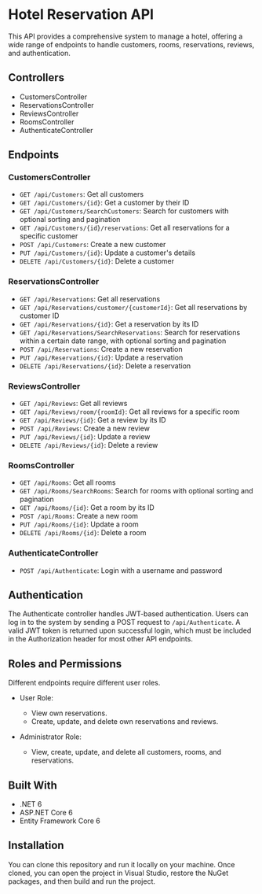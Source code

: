 # Hotel Reservation API

This API provides a comprehensive system to manage a hotel, offering a wide range of endpoints to handle customers, rooms, reservations, reviews, and authentication.

## Controllers
- CustomersController
- ReservationsController
- ReviewsController
- RoomsController
- AuthenticateController

## Endpoints

### CustomersController
- `GET /api/Customers`: Get all customers
- `GET /api/Customers/{id}`: Get a customer by their ID
- `GET /api/Customers/SearchCustomers`: Search for customers with optional sorting and pagination
- `GET /api/Customers/{id}/reservations`: Get all reservations for a specific customer
- `POST /api/Customers`: Create a new customer
- `PUT /api/Customers/{id}`: Update a customer's details
- `DELETE /api/Customers/{id}`: Delete a customer

### ReservationsController
- `GET /api/Reservations`: Get all reservations
- `GET /api/Reservations/customer/{customerId}`: Get all reservations by customer ID
- `GET /api/Reservations/{id}`: Get a reservation by its ID
- `GET /api/Reservations/SearchReservations`: Search for reservations within a certain date range, with optional sorting and pagination
- `POST /api/Reservations`: Create a new reservation
- `PUT /api/Reservations/{id}`: Update a reservation
- `DELETE /api/Reservations/{id}`: Delete a reservation

### ReviewsController
- `GET /api/Reviews`: Get all reviews
- `GET /api/Reviews/room/{roomId}`: Get all reviews for a specific room
- `GET /api/Reviews/{id}`: Get a review by its ID
- `POST /api/Reviews`: Create a new review
- `PUT /api/Reviews/{id}`: Update a review
- `DELETE /api/Reviews/{id}`: Delete a review

### RoomsController
- `GET /api/Rooms`: Get all rooms
- `GET /api/Rooms/SearchRooms`: Search for rooms with optional sorting and pagination
- `GET /api/Rooms/{id}`: Get a room by its ID
- `POST /api/Rooms`: Create a new room
- `PUT /api/Rooms/{id}`: Update a room
- `DELETE /api/Rooms/{id}`: Delete a room

### AuthenticateController
- `POST /api/Authenticate`: Login with a username and password

## Authentication
The Authenticate controller handles JWT-based authentication. Users can log in to the system by sending a POST request to `/api/Authenticate`. A valid JWT token is returned upon successful login, which must be included in the Authorization header for most other API endpoints.

## Roles and Permissions
Different endpoints require different user roles.

- User Role:
  - View own reservations.
  - Create, update, and delete own reservations and reviews.

- Administrator Role:
  - View, create, update, and delete all customers, rooms, and reservations.

## Built With
- .NET 6
- ASP.NET Core 6
- Entity Framework Core 6

## Installation
You can clone this repository and run it locally on your machine. Once cloned, you can open the project in Visual Studio, restore the NuGet packages, and then build and run the project.
